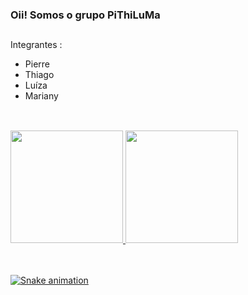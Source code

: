 ### Oii! Somos o grupo PiThiLuMa

## 

Integrantes : 

- Pierre
- Thiago
- Luíza
- Mariany

##
<br>
<div align="left">
  <a href="https://github.com/PiThiLuMa">
  <img height="180em" src="https://github-readme-stats.vercel.app/api?username=PiThiLuMa&show_icons=true&theme=dracula&include_all_commits=true&count_private=true"/>
  <img height="180em" src="https://github-readme-stats.vercel.app/api/top-langs/?username=PiThiLuMa&layout=compact&langs_count=7&theme=dracula"/>
</div>
<br>
<br>
 
![Snake animation](https://github.com/PiThiLuMa//blob/output/github-contribution-grid-snake.svg)

  
<!--
**PiThiLuMa/PiThiLuMa** is a ✨ _special_ ✨ repository because its `README.md` (this file) appears on your GitHub profile.

Here are some ideas to get you started:

- 🔭 I’m currently working on ...
- 🌱 I’m currently learning ...
- 👯 I’m looking to collaborate on ...
- 🤔 I’m looking for help with ...
- 💬 Ask me about ...
- 📫 How to reach me: ...
- 😄 Pronouns: ...
- ⚡ Fun fact: ...
-->

